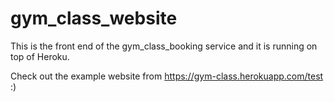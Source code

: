 # gym_class_website

This is the front end of the gym_class_booking service and it is running on top of Heroku.

Check out the example website from https://gym-class.herokuapp.com/test
:)
